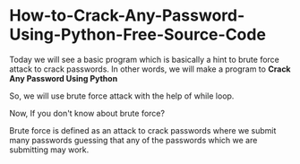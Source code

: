 # How-to-Crack-Any-Password-Using-Python-Free-Source-Code

<!-- wp:paragraph -->
<p>Today we will see a basic program which is basically a hint to&nbsp;brute force attack&nbsp;to crack passwords. In other words, we will make a program to&nbsp;<strong>Crack Any Password Using Python</strong></p>
<!-- /wp:paragraph -->

<!-- wp:paragraph -->
<p>So, we will use&nbsp;brute force&nbsp;attack with the help of while loop.</p>
<!-- /wp:paragraph -->

<!-- wp:paragraph -->
<p>Now, If you don't know about brute force?</p>
<!-- /wp:paragraph -->

<!-- wp:paragraph -->
<p>Brute force&nbsp;is defined as an attack to crack passwords where we submit many passwords guessing that any of the passwords which we are submitting may work.</p>
<!-- /wp:paragraph -->
